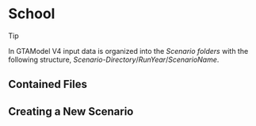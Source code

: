 # School

> [!Tip]
> In GTAModel V4 input data is organized into the _Scenario folders_ with the following structure,
> _Scenario-Directory_/_RunYear_/_ScenarioName_.

## Contained Files

## Creating a New Scenario

